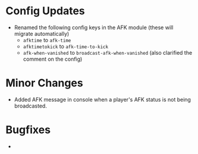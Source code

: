 # Config Updates

* Renamed the following config keys in the AFK module (these will migrate automatically)
  * `afktime` to `afk-time`
  * `afktimetokick` to `afk-time-to-kick`
  * `afk-when-vanished` to `broadcast-afk-when-vanished` (also clarified the comment on the config)

# Minor Changes

* Added AFK message in console when a player's AFK status is not being broadcasted.

# Bugfixes

* 